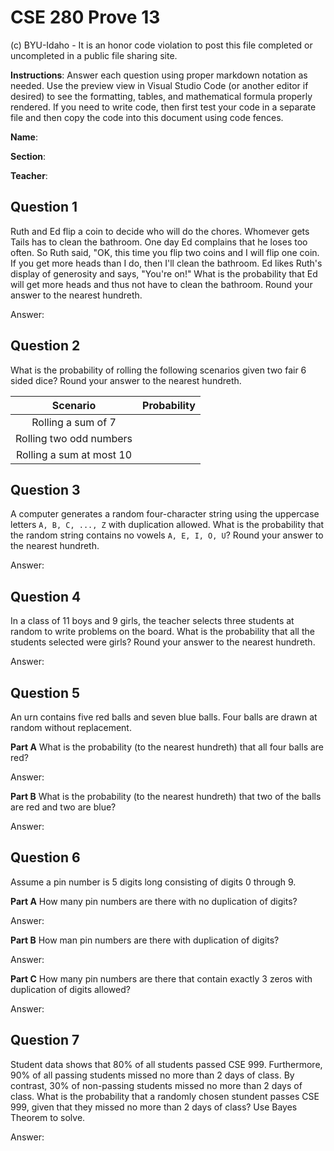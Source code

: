 # CSE 280 Prove 13

(c) BYU-Idaho - It is an honor code violation to post this
file completed or uncompleted in a public file sharing site.

**Instructions**: Answer each question using proper markdown notation as needed.  Use the preview view in Visual Studio Code (or another editor if desired) to see the formatting, tables, and mathematical formula properly rendered.  If you need to write code, then first test your code in a separate file and then copy the code into this document using code fences. 

**Name**:

**Section**:

**Teacher**:

## Question 1

Ruth and Ed flip a coin to decide who will do the chores.  Whomever gets Tails has to clean the bathroom.  One day Ed complains that he loses too often.  So Ruth said, "OK, this time you flip two coins and I will flip one coin.  If you get more heads than I do, then I'll clean the bathroom.  Ed likes Ruth's display of generosity and says, "You're on!"  What is the probability that Ed will get more heads and thus not have to clean the bathroom.  Round your answer to the nearest hundreth.

Answer: 

## Question 2
What is the probability of rolling the following scenarios given two fair 6 sided dice?  Round your answer to the nearest hundreth.

|Scenario|Probability|
|:-:|:-:|
|Rolling a sum of 7||
|Rolling two odd numbers||
|Rolling a sum at most 10||

## Question 3
A computer generates a random four-character string using the uppercase letters `A, B, C, ..., Z` with duplication allowed.  What is the probability that the random string contains no vowels `A, E, I, O, U`?  Round your answer to the nearest hundreth.

Answer: 

## Question 4
In a class of 11 boys and 9 girls, the teacher selects three students at random to write problems on the board.  What is the probability that all the students selected were girls?  Round your answer to the nearest hundreth.

Answer: 

## Question 5
An urn contains five red balls and seven blue balls.  Four balls are drawn at random without replacement.  

**Part A**
What is the probability (to the nearest hundreth) that all four balls are red?

Answer: 

**Part B**
What is the probability (to the nearest hundreth) that two of the balls are red and two are blue?

Answer: 

## Question 6
Assume a pin number is 5 digits long consisting of digits 0 through 9.

**Part A**
How many pin numbers are there with no duplication of digits?

Answer: 

**Part B**
How man pin numbers are there with duplication of digits?

Answer: 

**Part C**
How many pin numbers are there that contain exactly 3 zeros with duplication of digits allowed?

Answer:

## Question 7
Student data shows that 80% of all students passed CSE 999.  Furthermore, 90% of all passing students missed no more than 2 days of class.  By contrast, 30% of non-passing students missed no more than 2 days of class.  What is the probability that a randomly chosen stundent passes CSE 999, given that they missed no more than 2 days of class?  Use Bayes Theorem to solve.

Answer:  



